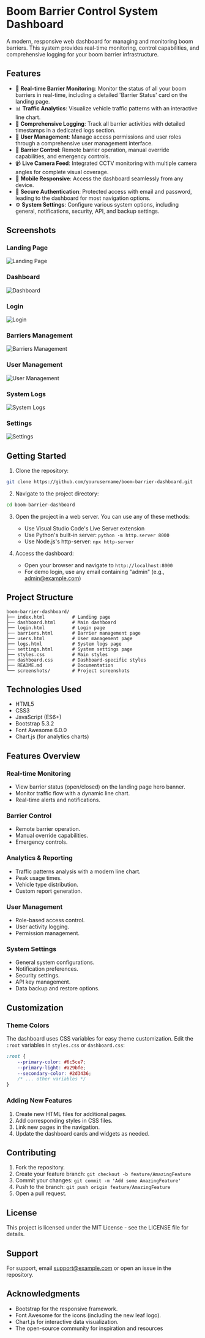 # Boom Barrier Control System Dashboard

A modern, responsive web dashboard for managing and monitoring boom barriers. This system provides real-time monitoring, control capabilities, and comprehensive logging for your boom barrier infrastructure.

## Features

- 🌿 **Real-time Barrier Monitoring**: Monitor the status of all your boom barriers in real-time, including a detailed 'Barrier Status' card on the landing page.
- 📊 **Traffic Analytics**: Visualize vehicle traffic patterns with an interactive line chart.
- 📝 **Comprehensive Logging**: Track all barrier activities with detailed timestamps in a dedicated logs section.
- 👥 **User Management**: Manage access permissions and user roles through a comprehensive user management interface.
- 🚧 **Barrier Control**: Remote barrier operation, manual override capabilities, and emergency controls.
- 📹 **Live Camera Feed**: Integrated CCTV monitoring with multiple camera angles for complete visual coverage.
- 📱 **Mobile Responsive**: Access the dashboard seamlessly from any device.
- 🔐 **Secure Authentication**: Protected access with email and password, leading to the dashboard for most navigation options.
- ⚙️ **System Settings**: Configure various system options, including general, notifications, security, API, and backup settings.

## Screenshots

### Landing Page
![Landing Page](screenshots/landing.png)

### Dashboard
![Dashboard](screenshots/dashboard.png)

### Login
![Login](screenshots/login.png)

### Barriers Management
![Barriers Management](screenshots/barriers.png)

### User Management
![User Management](screenshots/users.png)

### System Logs
![System Logs](screenshots/logs.png)

### Settings
![Settings](screenshots/settings.png)

## Getting Started

1. Clone the repository:
```bash
git clone https://github.com/yourusername/boom-barrier-dashboard.git
```

2. Navigate to the project directory:
```bash
cd boom-barrier-dashboard
```

3. Open the project in a web server. You can use any of these methods:
   - Use Visual Studio Code's Live Server extension
   - Use Python's built-in server: `python -m http.server 8000`
   - Use Node.js's http-server: `npx http-server`

4. Access the dashboard:
   - Open your browser and navigate to `http://localhost:8000`
   - For demo login, use any email containing "admin" (e.g., admin@example.com)

## Project Structure

```
boom-barrier-dashboard/
├── index.html          # Landing page
├── dashboard.html      # Main dashboard
├── login.html          # Login page
├── barriers.html       # Barrier management page
├── users.html          # User management page
├── logs.html           # System logs page
├── settings.html       # System settings page
├── styles.css          # Main styles
├── dashboard.css       # Dashboard-specific styles
├── README.md           # Documentation
└── screenshots/        # Project screenshots
```

## Technologies Used

- HTML5
- CSS3
- JavaScript (ES6+)
- Bootstrap 5.3.2
- Font Awesome 6.0.0
- Chart.js (for analytics charts)

## Features Overview

### Real-time Monitoring
- View barrier status (open/closed) on the landing page hero banner.
- Monitor traffic flow with a dynamic line chart.
- Real-time alerts and notifications.

### Barrier Control
- Remote barrier operation.
- Manual override capabilities.
- Emergency controls.

### Analytics & Reporting
- Traffic patterns analysis with a modern line chart.
- Peak usage times.
- Vehicle type distribution.
- Custom report generation.

### User Management
- Role-based access control.
- User activity logging.
- Permission management.

### System Settings
- General system configurations.
- Notification preferences.
- Security settings.
- API key management.
- Data backup and restore options.

## Customization

### Theme Colors
The dashboard uses CSS variables for easy theme customization. Edit the `:root` variables in `styles.css` or `dashboard.css`:

```css
:root {
    --primary-color: #6c5ce7;
    --primary-light: #a29bfe;
    --secondary-color: #2d3436;
    /* ... other variables */
}
```

### Adding New Features
1. Create new HTML files for additional pages.
2. Add corresponding styles in CSS files.
3. Link new pages in the navigation.
4. Update the dashboard cards and widgets as needed.

## Contributing

1. Fork the repository.
2. Create your feature branch: `git checkout -b feature/AmazingFeature`
3. Commit your changes: `git commit -m 'Add some AmazingFeature'`
4. Push to the branch: `git push origin feature/AmazingFeature`
5. Open a pull request.

## License

This project is licensed under the MIT License - see the LICENSE file for details.

## Support

For support, email support@example.com or open an issue in the repository.

## Acknowledgments

- Bootstrap for the responsive framework.
- Font Awesome for the icons (including the new leaf logo).
- Chart.js for interactive data visualization.
- The open-source community for inspiration and resources 